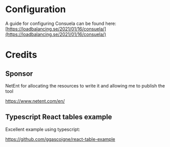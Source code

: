 # Configuration
A guide for configuring Consuela can be found here: 
[https://loadbalancing.se/2021/01/16/consuela/](https://loadbalancing.se/2021/01/16/consuela/)

# Credits

## Sponsor
NetEnt for allocating the resources to write it and allowing me to publish the tool

https://www.netent.com/en/

## Typescript React tables example
Excellent example using typescript:

https://github.com/ggascoigne/react-table-example
